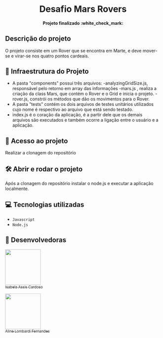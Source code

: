 <h1 align="center"> Desafio Mars Rovers </h1>
  


  <h4 align="center"> 
      Projeto finalizado :white_check_mark:
</h4>
  
 ## Descrição do projeto

O projeto consiste em um Rover que se encontra em Marte, e deve mover-se e virar-se nos quatro pontos cardeais. 

##  :mag_right: Infraestrutura do Projeto

- A pasta "components"  possui três arquivos:
  -analyzingGridSize.js, responsável pelo retorno em array das informações
  -mars.js , realiza a criação da class Mars, que contém o Rover e o Grid e inicia o projeto.
  -rover.js, constrói os métodos que dão os movimentos para o Rover.
 - A pasta "tests" contém os dois arquivos de testes unitários utilizados cujo nome é respectivo ao arquivo que está sendo testado.
 - index.js é o coração da aplicação, é a partir dele que os demais arquivos são executados e também ocorre a ligação entre o usuário e a aplicação.
 

## 📁 Acesso ao projeto

Realizar a clonagem do repositório

## 🛠️ Abrir e rodar o projeto

Após a clonagem do repositório instalar o node.js e executar a aplicação localmente.

## :computer: Tecnologias utilizadas
- `Javascript`
- `Node.js`
  
 
##  :woman: Desenvolvedoras
 
 [<img src="https://avatars.githubusercontent.com/u/66324902?v=4" width=115><br><sub>Isabela Assis Cardoso</sub>](https://github.com/IsabelaAC) 
 
 [<img src="https://avatars.githubusercontent.com/u/59314133?v=4" width=115><br><sub>Aline Lombardi Fernandes</sub>](https://github.com/alinelombardi)
  
  

